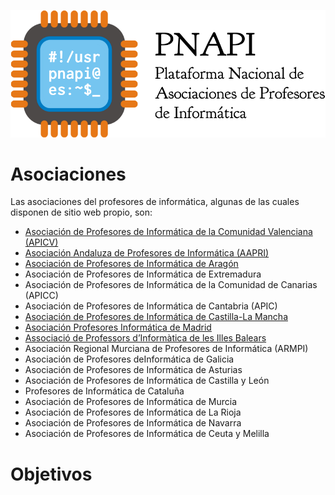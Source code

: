 ![logo pnapi](pnapi.png)

# Asociaciones

Las asociaciones del profesores de informática, algunas de las cuales disponen de sitio web propio, son:

* [Asociación de Profesores de Informática de la Comunidad Valenciana (APICV)](http://www.apicv.es/)
* [Asociación Andaluza de Profesores de Informática (AAPRI)](http://www.aapri.es/)
* [Asociación de Profesores de Informática de Aragón](http://www.apiaragon.com/)
* Asociación de Profesores de Informática de Extremadura
* Asociación de Profesores de Informática de la Comunidad de Canarias (APICC)
* Asociación de Profesores de Informática de Cantabria (APIC)
* [Asociación de Profesores de Informática de Castilla-La Mancha](http://www.arpicm.org/)
* [Asociación Profesores Informática de Madrid](http://www.apimadrid.org/)
* [Associació de Professors d’Informàtica de les Illes Balears](http://www.asbaprin.org/)
* Asociación Regional Murciana de Profesores de Informática (ARMPI)
* Asociación de Profesores deInformática de Galicia
* Asociación de Profesores de Informática de Asturias
* Asociación de Profesores de Informática de Castilla y León
* Profesores de Informática de Cataluña
* Asociación de Profesores de Informática de Murcia
* Asociación de Profesores de Informática de La Rioja
* Asociación de Profesores de Informática de Navarra
* Asociación de Profesores de Informática de Ceuta y Melilla

# Objetivos

